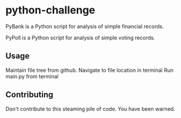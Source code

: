 # python-challenge

PyBank is a Python script for analysis of simple financial records.

PyPoll is a Python script for analysis of simple voting records.

## Usage

Maintain file tree from github.
Navigate to file location in terminal
Run main.py from terminal

## Contributing

Don't contribute to this steaming pile of code.
You have been warned.